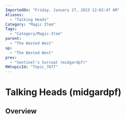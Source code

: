 ```yaml
---
ImportedOn: "Friday, January 27, 2023 12:02:47 AM"
Aliases:
  - "Talking Heads"
Category: "Magic Item"
Tags:
  - "Category/Magic-Item"
parent:
  - "The Wasted West"
up:
  - "The Wasted West"
prev:
  - "Sentinel's Surcoat (midgardpf)"
RWtopicId: "Topic_7677"
---
```

# Talking Heads (midgardpf)
## Overview
